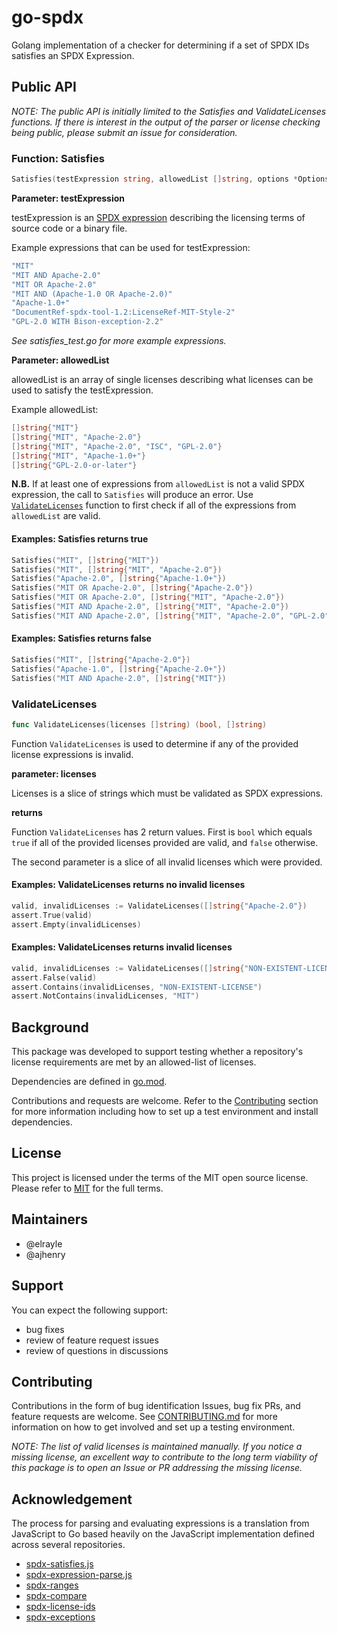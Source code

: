# go-spdx

Golang implementation of a checker for determining if a set of SPDX IDs satisfies an SPDX Expression.

## Public API

_NOTE: The public API is initially limited to the Satisfies and ValidateLicenses functions.  If
there is interest in the output of the parser or license checking being public, please submit an
issue for consideration._

### Function: Satisfies

```go
Satisfies(testExpression string, allowedList []string, options *Options)
```

**Parameter: testExpression**

testExpression is an [SPDX expression](https://spdx.github.io/spdx-spec/v2.3/SPDX-license-expressions/#d1-overview) describing the licensing terms of source code or a binary file.

Example expressions that can be used for testExpression:

```go
"MIT"
"MIT AND Apache-2.0"
"MIT OR Apache-2.0"
"MIT AND (Apache-1.0 OR Apache-2.0)"
"Apache-1.0+"
"DocumentRef-spdx-tool-1.2:LicenseRef-MIT-Style-2"
"GPL-2.0 WITH Bison-exception-2.2"
```

_See satisfies_test.go for more example expressions._

**Parameter: allowedList**

allowedList is an array of single licenses describing what licenses can be used to satisfy the testExpression.

Example allowedList:

```go
[]string{"MIT"}
[]string{"MIT", "Apache-2.0"}
[]string{"MIT", "Apache-2.0", "ISC", "GPL-2.0"}
[]string{"MIT", "Apache-1.0+"}
[]string{"GPL-2.0-or-later"}
```

**N.B.** If at least one of expressions from `allowedList` is not a valid SPDX expression, the call
to `Satisfies` will produce an error. Use [`ValidateLicenses`](###-ValidateLicenses) function
to first check if all of the expressions from `allowedList` are valid.

#### Examples: Satisfies returns true

```go
Satisfies("MIT", []string{"MIT"})
Satisfies("MIT", []string{"MIT", "Apache-2.0"})
Satisfies("Apache-2.0", []string{"Apache-1.0+"})
Satisfies("MIT OR Apache-2.0", []string{"Apache-2.0"})
Satisfies("MIT OR Apache-2.0", []string{"MIT", "Apache-2.0"})
Satisfies("MIT AND Apache-2.0", []string{"MIT", "Apache-2.0"})
Satisfies("MIT AND Apache-2.0", []string{"MIT", "Apache-2.0", "GPL-2.0"})
```

#### Examples: Satisfies returns false

```go
Satisfies("MIT", []string{"Apache-2.0"})
Satisfies("Apache-1.0", []string{"Apache-2.0+"})
Satisfies("MIT AND Apache-2.0", []string{"MIT"})
```

### ValidateLicenses

```go
func ValidateLicenses(licenses []string) (bool, []string)
```

Function `ValidateLicenses` is used to determine if any of the provided license expressions is
invalid.

**parameter: licenses**

Licenses is a slice of strings which must be validated as SPDX expressions.

**returns**

Function `ValidateLicenses` has 2 return values. First is `bool` which equals `true` if all of
the provided licenses provided are valid, and `false` otherwise.

The second parameter is a slice of all invalid licenses which were provided.

#### Examples: ValidateLicenses returns no invalid licenses

```go
valid, invalidLicenses := ValidateLicenses([]string{"Apache-2.0"})
assert.True(valid)
assert.Empty(invalidLicenses)
```

#### Examples: ValidateLicenses returns invalid licenses

```go
valid, invalidLicenses := ValidateLicenses([]string{"NON-EXISTENT-LICENSE", "MIT"})
assert.False(valid)
assert.Contains(invalidLicenses, "NON-EXISTENT-LICENSE")
assert.NotContains(invalidLicenses, "MIT")
```

## Background

This package was developed to support testing whether a repository's license requirements are met by an allowed-list of licenses.

Dependencies are defined in [go.mod](./go.mod).

Contributions and requests are welcome.  Refer to the [Contributing](#contributing) section for more information including how to set up a test environment and install dependencies.

## License

This project is licensed under the terms of the MIT open source license. Please refer to [MIT](./LICENSE.md) for the full terms.

## Maintainers

- @elrayle
- @ajhenry

## Support

You can expect the following support:

- bug fixes
- review of feature request issues
- review of questions in discussions

## Contributing

Contributions in the form of bug identification Issues, bug fix PRs, and feature requests are welcome.  See [CONTRIBUTING.md](./CONTRIBUTING.md) for more information on how to get involved and set up a testing environment.

_NOTE: The list of valid licenses is maintained manually.  If you notice a missing license, an excellent way to contribute to the long term viability of this package is to open an Issue or PR addressing the missing license._

## Acknowledgement

The process for parsing and evaluating expressions is a translation from JavaScript to Go based heavily on the JavaScript implementation defined across several repositories.

- [spdx-satisfies.js](https://github.com/clearlydefined/spdx-satisfies.js)
- [spdx-expression-parse.js](https://github.com/clearlydefined/spdx-expression-parse.js)
- [spdx-ranges](https://github.com/jslicense/spdx-ranges.js)
- [spdx-compare](https://github.com/jslicense/spdx-compare.js)
- [spdx-license-ids](https://github.com/jslicense/spdx-license-ids)
- [spdx-exceptions](https://github.com/jslicense/spdx-exceptions.json)

